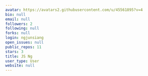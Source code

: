 ```yaml
---
avatar: https://avatars2.githubusercontent.com/u/45561895?v=4
bio: null
email: null
followers: 2
following: null
forks: null
login: ngjunsiang
open_issues: null
public_repos: 11
stars: 3
title: JS Ng
user_type: User
website: null
---
```

